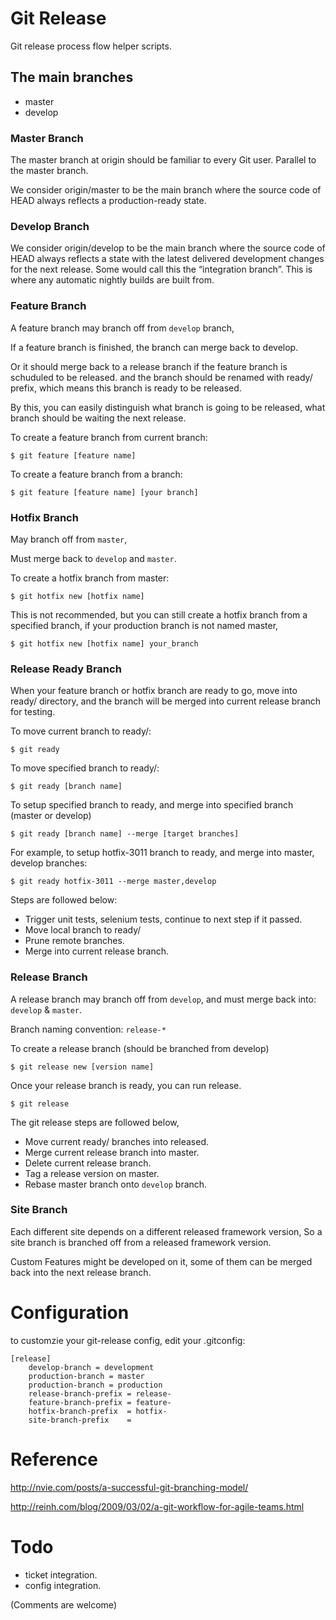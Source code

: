 
# Git Release

Git release process flow helper scripts.

## The main branches

* master
* develop

### Master Branch

The master branch at origin should be familiar to every Git user. Parallel to
the master branch.

We consider origin/master to be the main branch where the source code of HEAD
always reflects a production-ready state.

### Develop Branch

We consider origin/develop to be the main branch where the source code of HEAD
always reflects a state with the latest delivered development changes for the
next release. Some would call this the “integration branch”. This is where
any automatic nightly builds are built from.

### Feature Branch

A feature branch may branch off from `develop` branch,

If a feature branch is finished, the branch can merge back to develop.

Or it should merge back to a release branch if the feature branch is schuduled to be released. 
and the branch should be renamed with ready/ prefix, which means this branch is ready to be released.

By this, you can easily distinguish what branch is going to be released, what
branch should be waiting the next release.

To create a feature branch from current branch:

    $ git feature [feature name]

To create a feature branch from a branch:

    $ git feature [feature name] [your branch]


### Hotfix Branch

May branch off from `master`,

Must merge back to `develop` and `master`.


To create a hotfix branch from master:

    $ git hotfix new [hotfix name]

This is not recommended, but you can still create a hotfix branch from a specified branch, 
if your production branch is not named master,

    $ git hotfix new [hotfix name] your_branch


### Release Ready Branch

When your feature branch or hotfix branch are ready to go, move into ready/ directory,
and the branch will be merged into current release branch for testing.

To move current branch to ready/:

    $ git ready

To move specified branch to ready/:

    $ git ready [branch name]

To setup specified branch to ready, and merge into specified branch (master or develop)

    $ git ready [branch name] --merge [target branches]

For example, to setup hotfix-3011 branch to ready, and merge into master, develop branches:

    $ git ready hotfix-3011 --merge master,develop


Steps are followed below:

* Trigger unit tests, selenium tests, continue to next step if it passed.
* Move local branch to ready/
* Prune remote branches.
* Merge into current release branch.

### Release Branch

A release branch may branch off from `develop`, 
and must merge back into: `develop` & `master`.

Branch naming convention: `release-*`


To create a release branch (should be branched from develop)

    $ git release new [version name]

Once your release branch is ready, you can run release.

    $ git release

The git release steps are followed below,

* Move current ready/ branches into released.
* Merge current release branch into master.
* Delete current release branch.
* Tag a release version on master.
* Rebase master branch onto `develop` branch.

### Site Branch

Each different site depends on a different released framework version,
So a site branch is branched off from a released framework version.

Custom Features might be developed on it, some of them can be merged back into
the next release branch.



# Configuration


to customzie your git-release config, edit your .gitconfig:
    
    [release]
        develop-branch = development
        production-branch = master
        production-branch = production
        release-branch-prefix = release-
        feature-branch-prefix = feature-
        hotfix-branch-prefix  = hotfix-
        site-branch-prefix    = 

# Reference

http://nvie.com/posts/a-successful-git-branching-model/

http://reinh.com/blog/2009/03/02/a-git-workflow-for-agile-teams.html


# Todo

* ticket integration.
* config integration.


(Comments are welcome)
